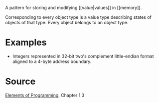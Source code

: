 A pattern for storing and modifying [[value|values]] in [[memory]]. 

Corresponding to every object type is a value type describing states of objects of that type. Every object belongs to an object type. 

# Examples

- Integers represented in 32-bit two's complement little-endian format aligned to a 4-byte address boundary. 

# Source

[Elements of Programming](http://elementsofprogramming.com/eop.pdf), Chapter 1.3